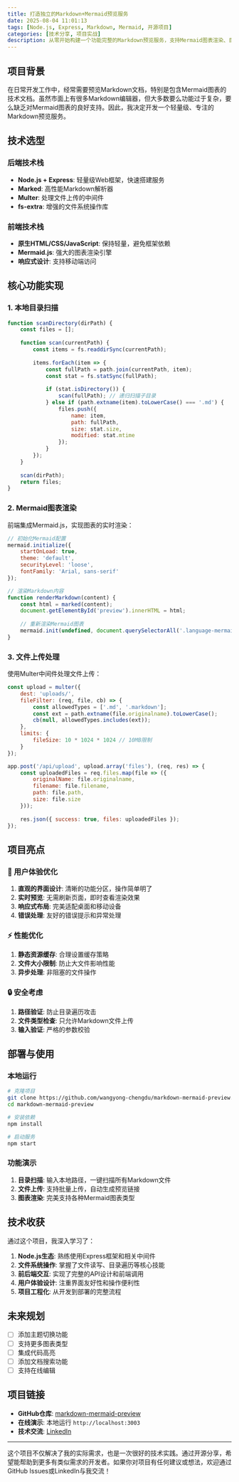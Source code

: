 ```yaml
---
title: 打造独立的Markdown+Mermaid预览服务
date: 2025-08-04 11:01:13
tags: [Node.js, Express, Markdown, Mermaid, 开源项目]
categories: [技术分享, 项目实战]
description: 从零开始构建一个功能完整的Markdown预览服务，支持Mermaid图表渲染、目录扫描和文件上传
---
```


## 项目背景

在日常开发工作中，经常需要预览Markdown文档，特别是包含Mermaid图表的技术文档。虽然市面上有很多Markdown编辑器，但大多数要么功能过于复杂，要么缺乏对Mermaid图表的良好支持。因此，我决定开发一个轻量级、专注的Markdown预览服务。

## 技术选型

### 后端技术栈
- **Node.js + Express**: 轻量级Web框架，快速搭建服务
- **Marked**: 高性能Markdown解析器
- **Multer**: 处理文件上传的中间件
- **fs-extra**: 增强的文件系统操作库

### 前端技术栈
- **原生HTML/CSS/JavaScript**: 保持轻量，避免框架依赖
- **Mermaid.js**: 强大的图表渲染引擎
- **响应式设计**: 支持移动端访问

## 核心功能实现

### 1. 本地目录扫描

```javascript
function scanDirectory(dirPath) {
    const files = [];
    
    function scan(currentPath) {
        const items = fs.readdirSync(currentPath);
        
        items.forEach(item => {
            const fullPath = path.join(currentPath, item);
            const stat = fs.statSync(fullPath);
            
            if (stat.isDirectory()) {
                scan(fullPath); // 递归扫描子目录
            } else if (path.extname(item).toLowerCase() === '.md') {
                files.push({
                    name: item,
                    path: fullPath,
                    size: stat.size,
                    modified: stat.mtime
                });
            }
        });
    }
    
    scan(dirPath);
    return files;
}
```

### 2. Mermaid图表渲染

前端集成Mermaid.js，实现图表的实时渲染：

```javascript
// 初始化Mermaid配置
mermaid.initialize({
    startOnLoad: true,
    theme: 'default',
    securityLevel: 'loose',
    fontFamily: 'Arial, sans-serif'
});

// 渲染Markdown内容
function renderMarkdown(content) {
    const html = marked(content);
    document.getElementById('preview').innerHTML = html;
    
    // 重新渲染Mermaid图表
    mermaid.init(undefined, document.querySelectorAll('.language-mermaid'));
}
```

### 3. 文件上传处理

使用Multer中间件处理文件上传：

```javascript
const upload = multer({
    dest: 'uploads/',
    fileFilter: (req, file, cb) => {
        const allowedTypes = ['.md', '.markdown'];
        const ext = path.extname(file.originalname).toLowerCase();
        cb(null, allowedTypes.includes(ext));
    },
    limits: {
        fileSize: 10 * 1024 * 1024 // 10MB限制
    }
});

app.post('/api/upload', upload.array('files'), (req, res) => {
    const uploadedFiles = req.files.map(file => ({
        originalName: file.originalname,
        filename: file.filename,
        path: file.path,
        size: file.size
    }));
    
    res.json({ success: true, files: uploadedFiles });
});
```

## 项目亮点

### 🎯 用户体验优化
1. **直观的界面设计**: 清晰的功能分区，操作简单明了
2. **实时预览**: 无需刷新页面，即时查看渲染效果
3. **响应式布局**: 完美适配桌面和移动设备
4. **错误处理**: 友好的错误提示和异常处理

### ⚡ 性能优化
1. **静态资源缓存**: 合理设置缓存策略
2. **文件大小限制**: 防止大文件影响性能
3. **异步处理**: 非阻塞的文件操作

### 🔒 安全考虑
1. **路径验证**: 防止目录遍历攻击
2. **文件类型检查**: 只允许Markdown文件上传
3. **输入验证**: 严格的参数校验

## 部署与使用

### 本地运行
```bash
# 克隆项目
git clone https://github.com/wangyong-chengdu/markdown-mermaid-preview.git
cd markdown-mermaid-preview

# 安装依赖
npm install

# 启动服务
npm start
```

### 功能演示
1. **目录扫描**: 输入本地路径，一键扫描所有Markdown文件
2. **文件上传**: 支持批量上传，自动生成预览链接
3. **图表渲染**: 完美支持各种Mermaid图表类型

## 技术收获

通过这个项目，我深入学习了：

1. **Node.js生态**: 熟练使用Express框架和相关中间件
2. **文件系统操作**: 掌握了文件读写、目录遍历等核心技能
3. **前后端交互**: 实现了完整的API设计和前端调用
4. **用户体验设计**: 注重界面友好性和操作便利性
5. **项目工程化**: 从开发到部署的完整流程

## 未来规划

- [ ] 添加主题切换功能
- [ ] 支持更多图表类型
- [ ] 集成代码高亮
- [ ] 添加文档搜索功能
- [ ] 支持在线编辑

## 项目链接

- **GitHub仓库**: [markdown-mermaid-preview](https://github.com/wangyong-chengdu/markdown-mermaid-preview)
- **在线演示**: 本地运行 `http://localhost:3003`
- **技术交流**: [LinkedIn](https://www.linkedin.com/in/yong-wang-019783359/)

---

这个项目不仅解决了我的实际需求，也是一次很好的技术实践。通过开源分享，希望能帮助到更多有类似需求的开发者。如果你对项目有任何建议或想法，欢迎通过GitHub Issues或LinkedIn与我交流！
